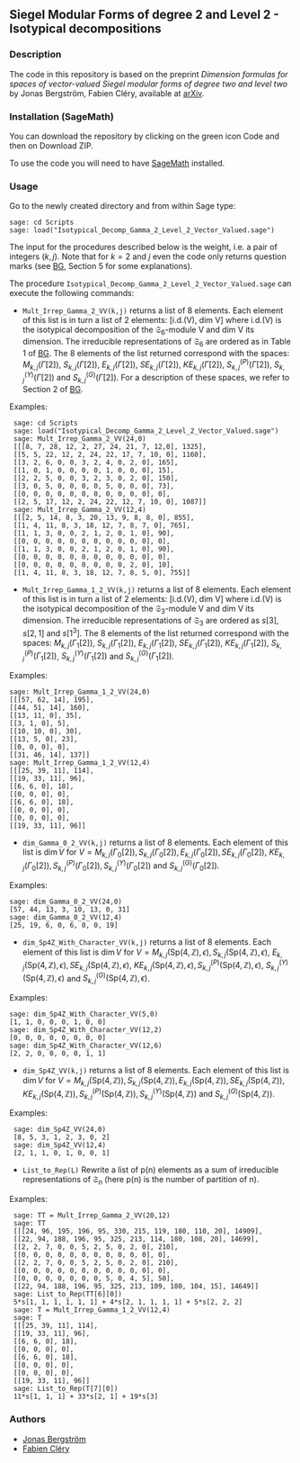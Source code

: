 ## Siegel Modular Forms of degree 2  and Level 2 - Isotypical decompositions
 
### Description

The code in this repository is based on the preprint 
*Dimension formulas for spaces of vector-valued Siegel modular forms of degree two and level two*
by Jonas Bergström, Fabien Cléry, available at [arXiv](https://arxiv.org/pdf/2309.04388.pdf).

### Installation (SageMath)

You can download the repository by clicking on the green icon Code and then on Download ZIP.

To use the code you will need to have
[SageMath](https://www.sagemath.org) installed.

### Usage

Go to the newly created directory and from within Sage type: 
```
sage: cd Scripts
sage: load("Isotypical_Decomp_Gamma_2_Level_2_Vector_Valued.sage")
```

The input for the procedures described below is the weight, i.e. a pair of 
integers $`(k,j)`$. Note that for $`k=2`$ and $`j`$ even  the code only returns question marks 
(see [BG](https://arxiv.org/pdf/2309.04388.pdf), Section 5 for some explanations).


The procedure ``Isotypical_Decomp_Gamma_2_Level_2_Vector_Valued.sage`` can 
execute the following commands:
 
- ``Mult_Irrep_Gamma_2_VV(k,j)`` returns a list of 8 elements. 
Each element of this list is in turn a list of 2 elements: [i.d.(V), dim V]
where i.d.(V) is the isotypical decomposition of the $`\mathfrak{S}_6`$-module V and 
dim V its dimension. The irreducible representations of $`\mathfrak{S}_6`$ 
are ordered as in Table 1 of [BG](https://arxiv.org/pdf/2309.04388.pdf). The 8 elements 
of the list returned correspond with the spaces: 
$`M_{k,j}(\Gamma[2])`$, $`S_{k,j}(\Gamma[2])`$, $`E_{k,j}(\Gamma[2])`$, $`SE_{k,j}(\Gamma[2])`$, 
$`KE_{k,j}(\Gamma[2])`$, $`S^{(P)}_{k,j}(\Gamma[2])`$, $`S^{(Y)}_{k,j}(\Gamma[2])`$ and 
$`S^{(G)}_{k,j}(\Gamma[2])`$. For a description of these spaces, we refer to Section 2 of
[BG](https://arxiv.org/pdf/2309.04388.pdf).
 
Examples:
    
     sage: cd Scripts
     sage: load("Isotypical_Decomp_Gamma_2_Level_2_Vector_Valued.sage")
     sage: Mult_Irrep_Gamma_2_VV(24,0)
     [[[8, 7, 28, 12, 2, 27, 24, 21, 7, 12,0], 1325],
     [[5, 5, 22, 12, 2, 24, 22, 17, 7, 10, 0], 1160],
     [[3, 2, 6, 0, 0, 3, 2, 4, 0, 2, 0], 165],
     [[1, 0, 1, 0, 0, 0, 0, 1, 0, 0, 0], 15],
     [[2, 2, 5, 0, 0, 3, 2, 3, 0, 2, 0], 150],
     [[3, 0, 5, 0, 0, 0, 0, 5, 0, 0, 0], 73],
     [[0, 0, 0, 0, 0, 0, 0, 0, 0, 0, 0], 0],
     [[2, 5, 17, 12, 2, 24, 22, 12, 7, 10, 0], 1087]]
     sage: Mult_Irrep_Gamma_2_VV(12,4)
     [[[2, 5, 14, 8, 3, 20, 13, 9, 8, 8, 0], 855],
     [[1, 4, 11, 8, 3, 18, 12, 7, 8, 7, 0], 765],
     [[1, 1, 3, 0, 0, 2, 1, 2, 0, 1, 0], 90],
     [[0, 0, 0, 0, 0, 0, 0, 0, 0, 0, 0], 0],
     [[1, 1, 3, 0, 0, 2, 1, 2, 0, 1, 0], 90],
     [[0, 0, 0, 0, 0, 0, 0, 0, 0, 0, 0], 0],
     [[0, 0, 0, 0, 0, 0, 0, 0, 0, 2, 0], 10],
     [[1, 4, 11, 8, 3, 18, 12, 7, 8, 5, 0], 755]]
    
- ``Mult_Irrep_Gamma_1_2_VV(k,j)`` returns a list of 8 elements. 
Each element of this list is in turn a list of 2 elements: [i.d.(V), dim V]
where i.d.(V) is the isotypical decomposition of the $`\mathfrak{S}_3`$-module V and 
dim V its dimension. The irreducible representations of $`\mathfrak{S}_3`$ 
are ordered as $`s[3]`$, $`s[2,1]`$ and $`s[1^3]`$. The 8 elements 
of the list returned correspond with the spaces: 
$`M_{k,j}(\Gamma_1[2])`$, $`S_{k,j}(\Gamma_1[2])`$, $`E_{k,j}(\Gamma_1[2])`$, $`SE_{k,j}(\Gamma_1[2])`$, 
$`KE_{k,j}(\Gamma_1[2])`$, $`S^{(P)}_{k,j}(\Gamma_1[2])`$, $`S^{(Y)}_{k,j}(\Gamma_1[2])`$ and 
$`S^{(G)}_{k,j}(\Gamma_1[2])`$.

Examples:

    sage: Mult_Irrep_Gamma_1_2_VV(24,0)
    [[[57, 62, 14], 195],
    [[44, 51, 14], 160],
    [[13, 11, 0], 35],
    [[3, 1, 0], 5],
    [[10, 10, 0], 30],
    [[13, 5, 0], 23],
    [[0, 0, 0], 0],
    [[31, 46, 14], 137]]
    sage: Mult_Irrep_Gamma_1_2_VV(12,4)
    [[[25, 39, 11], 114],
    [[19, 33, 11], 96],
    [[6, 6, 0], 18],
    [[0, 0, 0], 0],
    [[6, 6, 0], 18],
    [[0, 0, 0], 0],
    [[0, 0, 0], 0],
    [[19, 33, 11], 96]]

- ``dim_Gamma_0_2_VV(k,j)`` returns a list of 8 elements. Each element
of this list is $`\dim V`$ for $`V=M_{k,j}(\Gamma_0[2]), S_{k,j}(\Gamma_0[2]), E_{k,j}(\Gamma_0[2]), SE_{k,j}(\Gamma_0[2]),`$ 
$`KE_{k,j}(\Gamma_0[2]), S^{(P)}_{k,j}(\Gamma_0[2]), S^{(Y)}_{k,j}(\Gamma_0[2])`$ and 
$`S^{(G)}_{k,j}(\Gamma_0[2])`$. 

Examples:

    sage: dim_Gamma_0_2_VV(24,0)
    [57, 44, 13, 3, 10, 13, 0, 31]
    sage: dim_Gamma_0_2_VV(12,4)
    [25, 19, 6, 0, 6, 0, 0, 19]

- ``dim_Sp4Z_With_Character_VV(k,j)`` returns a list of 8 elements.
Each element of this list is $`\dim V`$ for $`V=M_{k,j}(\text{Sp}(4,\mathbb{Z}),\epsilon), S_{k,j}(\text{Sp}(4,\mathbb{Z}),\epsilon),`$ 
$`E_{k,j}(\text{Sp}(4,\mathbb{Z}),\epsilon), SE_{k,j}(\text{Sp}(4,\mathbb{Z}),\epsilon),`$ 
$`KE_{k,j}(\text{Sp}(4,\mathbb{Z}),\epsilon), S^{(P)}_{k,j}(\text{Sp}(4,\mathbb{Z}),\epsilon),`$ 
$`S^{(Y)}_{k,j}(\text{Sp}(4,\mathbb{Z}),\epsilon)`$ and $`S^{(G)}_{k,j}(\text{Sp}(4,\mathbb{Z}),\epsilon)`$.

Examples:
    
    sage: dim_Sp4Z_With_Character_VV(5,0)
    [1, 1, 0, 0, 0, 1, 0, 0]
    sage: dim_Sp4Z_With_Character_VV(12,2)
    [0, 0, 0, 0, 0, 0, 0, 0]
    sage: dim_Sp4Z_With_Character_VV(12,6)
    [2, 2, 0, 0, 0, 0, 1, 1] 

- ``dim_Sp4Z_VV(k,j)`` returns a list of 8 elements. Each element
of this list is $`\dim V`$ for $`V=M_{k,j}(\text{Sp}(4,\mathbb{Z})), S_{k,j}(\text{Sp}(4,\mathbb{Z})), E_{k,j}(\text{Sp}(4,\mathbb{Z})), SE_{k,j}(\text{Sp}(4,\mathbb{Z})),`$ 
$`KE_{k,j}(\text{Sp}(4,\mathbb{Z})), S^{(P)}_{k,j}(\text{Sp}(4,\mathbb{Z})), S^{(Y)}_{k,j}(\text{Sp}(4,\mathbb{Z}))`$ and 
$`S^{(G)}_{k,j}(\text{Sp}(4,\mathbb{Z}))`$. 

Examples:

     sage: dim_Sp4Z_VV(24,0)
     [8, 5, 3, 1, 2, 3, 0, 2]
     sage: dim_Sp4Z_VV(12,4)
     [2, 1, 1, 0, 1, 0, 0, 1]

- ``List_to_Rep(L)`` Rewrite a list of p(n) elements as a sum of irreducible representations of $`\mathfrak{S}_n`$  (here p(n) is the number of partition of n).
 

Examples:

     sage: TT = Mult_Irrep_Gamma_2_VV(20,12)
     sage: TT
     [[[24, 96, 195, 196, 95, 330, 215, 119, 180, 110, 20], 14909],
     [[22, 94, 188, 196, 95, 325, 213, 114, 180, 108, 20], 14699],
     [[2, 2, 7, 0, 0, 5, 2, 5, 0, 2, 0], 210],
     [[0, 0, 0, 0, 0, 0, 0, 0, 0, 0, 0], 0],
     [[2, 2, 7, 0, 0, 5, 2, 5, 0, 2, 0], 210],
     [[0, 0, 0, 0, 0, 0, 0, 0, 0, 0, 0], 0],
     [[0, 0, 0, 0, 0, 0, 0, 5, 0, 4, 5], 50],
     [[22, 94, 188, 196, 95, 325, 213, 109, 180, 104, 15], 14649]]
     sage: List_to_Rep(TT[6][0])
     5*s[1, 1, 1, 1, 1, 1] + 4*s[2, 1, 1, 1, 1] + 5*s[2, 2, 2]
     sage: T = Mult_Irrep_Gamma_1_2_VV(12,4)
     sage: T
     [[[25, 39, 11], 114],
     [[19, 33, 11], 96],
     [[6, 6, 0], 18],
     [[0, 0, 0], 0],
     [[6, 6, 0], 18],
     [[0, 0, 0], 0],
     [[0, 0, 0], 0],
     [[19, 33, 11], 96]]
     sage: List_to_Rep(T[7][0])
     11*s[1, 1, 1] + 33*s[2, 1] + 19*s[3]

### Authors

* [Jonas Bergström](https://www.su.se/english/profiles/jonab-1.190994) 
* [Fabien Cléry](https://orcid.org/0000-0002-7374-1569) 
